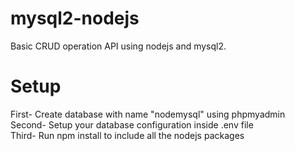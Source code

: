 # mysql2-nodejs
Basic CRUD operation API using nodejs and mysql2.

# Setup
First- Create database with name "nodemysql" using phpmyadmin <br>
Second- Setup your database configuration inside .env file <br>
Third-  Run npm install to include all the nodejs packages
